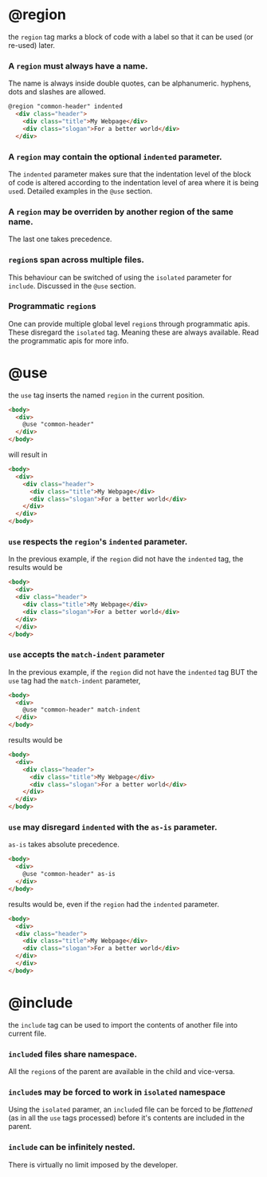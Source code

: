 

# @region

the `region` tag marks a block of code with a label so that it can be used (or re-used) later.

### A `region` must always have a name.

The name is always inside double quotes, can be alphanumeric. hyphens, dots and slashes are allowed.

```html
@region "common-header" indented
  <div class="header">
    <div class="title">My Webpage</div>
    <div class="slogan">For a better world</div>
  </div>
```

### A `region` may contain the optional `indented` parameter.

The `indented` parameter makes sure that the indentation level of the block of code is altered according to the indentation level of area where it is being `use`d. Detailed examples in the `@use` section.

### A `region` may be overriden by another region of the same name.

The last one takes precedence. 

### `region`s span across multiple files. 
This behaviour can be switched of using the `isolated` parameter for `include`. Discussed in the `@use` section.

### Programmatic `region`s
One can provide multiple global level `region`s through programmatic apis. These disregard the `isolated` tag. Meaning these are always available. Read the programmatic apis for more info.

# @use

the `use` tag inserts the named `region` in the current position.

```html
<body>
  <div>
    @use "common-header"
  </div>
</body>
```

will result in 

```html
<body>
  <div>
    <div class="header">
      <div class="title">My Webpage</div>
      <div class="slogan">For a better world</div>
    </div>
  </div>
</body>
```

### `use` respects the `region`'s `indented` parameter.
In the previous example, if the `region` did not have the `indented` tag, the results would be

```html
<body>
  <div>
  <div class="header">
    <div class="title">My Webpage</div>
    <div class="slogan">For a better world</div>
  </div>
  </div>
</body>
```

### `use` accepts the `match-indent` parameter
In the previous example, if the `region` did not have the `indented` tag BUT the `use` tag had the `match-indent` parameter,

```html
<body>
  <div>
    @use "common-header" match-indent
  </div>
</body>
```

results would be

```html
<body>
  <div>
    <div class="header">
      <div class="title">My Webpage</div>
      <div class="slogan">For a better world</div>
    </div>
  </div>
</body>
```

### `use` may disregard `indented` with the `as-is` parameter.

`as-is` takes absolute precedence.


```html
<body>
  <div>
    @use "common-header" as-is
  </div>
</body>
```

results would be, even if the `region` had the `indented` parameter.

```html
<body>
  <div>
  <div class="header">
    <div class="title">My Webpage</div>
    <div class="slogan">For a better world</div>
  </div>
  </div>
</body>
```

# @include

the `include` tag can be used to import the contents of another file into current file.

### `include`d files share namespace.

All the `region`s of the parent are available in the child and vice-versa.

### `include`s may be forced to work in `isolated` namespace

Using the `isolated` paramer, an `include`d file can be forced to be *flattened* (as in all the `use` tags processed) before it's contents are included in the parent.

### `include` can be infinitely nested.

There is virtually no limit imposed by the developer.


